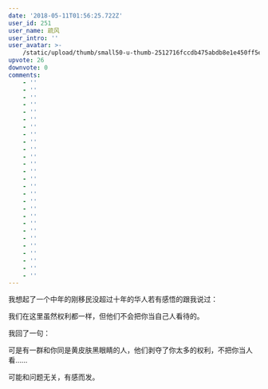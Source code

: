 ```yaml
---
date: '2018-05-11T01:56:25.722Z'
user_id: 251
user_name: 疏风
user_intro: ''
user_avatar: >-
    /static/upload/thumb/small50-u-thumb-2512716fccdb475abdb8e1e450ff5eb779ecc24f6f0.png
upvote: 26
downvote: 0
comments:
    - ''
    - ''
    - ''
    - ''
    - ''
    - ''
    - ''
    - ''
    - ''
    - ''
    - ''
    - ''
    - ''
    - ''
    - ''
    - ''
    - ''
    - ''
    - ''
    - ''
    - ''
    - ''
    - ''
    - ''
    - ''
    - ''
    - ''
---
```


我想起了一个中年的刚移民没超过十年的华人若有感悟的跟我说过：

我们在这里虽然权利都一样，但他们不会把你当自己人看待的。

我回了一句：

可是有一群和你同是黄皮肤黑眼睛的人，他们剥夺了你太多的权利，不把你当人看……

  

可能和问题无关，有感而发。
